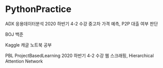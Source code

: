 # PythonPractice

  ADX 
    응용데이터분석
    2020 하반기 4-2 수강
    중고차 가격 예측, P2P 대출 여부 판단

  BOJ
    백준
  
  Kaggle
    캐글 노트북 공부
    
  PBL
    ProjectBasedLearning
    2020 하반기 4-2 수강
    웹 스크래핑, Hierarchical Attention Network
